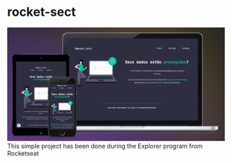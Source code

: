 # rocket-sect
<img src="https://raw.githubusercontent.com/forigo/rocket-sect/main/github/preview.png"/>
 This simple project has been done during the Explorer program from Rocketseat 
